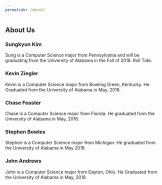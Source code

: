 ```yaml
---
permalink: /about/
---
```


## About Us

### Sungkyun Kim

Sung is a Computer Science major from Pennsylvania and will be graduating from the University of Alabama in the Fall of 2018. Roll Tide.

### Kevin Ziegler

Kevin is a Computer Science major from Bowling Green, Kentucky. He Graduated from the University of Alabama in May, 2018.

### Chase Feaster

Chase is a Computer Science major from Florida. He graduated from the University of Alabama in May, 2018.

### Stephen Bowles

Stephen is a Computer Science major from Michigan. He graduated from the University of Alabama in May 2018.

### John Andrews

John is a Computer Science major from Dayton, Ohio. He Graduated from the University of Alabama in May, 2018.


